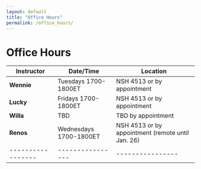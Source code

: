 ```yaml
---
layout: default
title: "Office Hours"
permalink: /office_hours/
---
```


# Office Hours

| Instructor | Date/Time | Location |
|-----------------|----------------|----------------|
| **Wennie**   | Tuesdays 1700-1800ET  | NSH 4513 or by appointment  |
| **Lucky**    | Fridays 1700-1800ET | NSH 4513 or by appointment|
| **Willa**  | TBD  | TBD by appointment |
| **Renos**   | Wednesdays 1700-1800ET  | NSH 4513 or by appointment (remote until Jan. 26) |
|-----------------|----------------|----------------|
